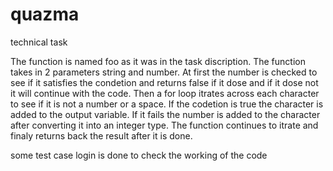 # quazma
technical task

The function is named foo as it was in the task discription. 
The function takes in 2 parameters string and number.
At first the number is checked to see if it satisfies the condetion and returns false if it dose and if it dose not it will continue with the code.
Then a for loop itrates across each character to see if it is not a number or a space.
If the codetion is true the character is added to the output variable. 
If it fails the number is added to the character after converting it into an integer type.
The function continues to itrate and finaly returns back the result after it is done.

some test case login is done to check the working of the code
